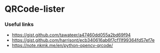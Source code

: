 # QRCode-lister

### Useful links

- https://gist.github.com/tawateer/a47460dd055a2bd69f94
- https://gist.github.com/harrisont/ecb340616ab6f7cf11f99364fd57ef7e
- https://note.nkmk.me/en/python-opencv-qrcode/